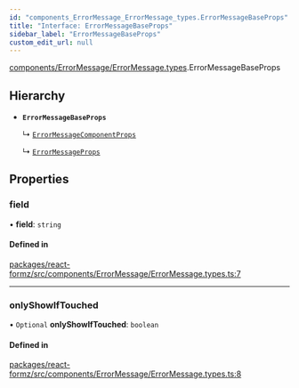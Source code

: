 ```yaml
---
id: "components_ErrorMessage_ErrorMessage_types.ErrorMessageBaseProps"
title: "Interface: ErrorMessageBaseProps"
sidebar_label: "ErrorMessageBaseProps"
custom_edit_url: null
---
```


[components/ErrorMessage/ErrorMessage.types](../modules/components_ErrorMessage_ErrorMessage_types.md).ErrorMessageBaseProps

## Hierarchy

- **`ErrorMessageBaseProps`**

  ↳ [`ErrorMessageComponentProps`](components_ErrorMessage_ErrorMessage_types.ErrorMessageComponentProps.md)

  ↳ [`ErrorMessageProps`](components_ErrorMessage_ErrorMessage_types.ErrorMessageProps.md)

## Properties

### field

• **field**: `string`

#### Defined in

[packages/react-formz/src/components/ErrorMessage/ErrorMessage.types.ts:7](https://github.com/ZerryStack/react-formz/blob/main/packages/react-formz/src/components/ErrorMessage/ErrorMessage.types.ts#L7)

___

### onlyShowIfTouched

• `Optional` **onlyShowIfTouched**: `boolean`

#### Defined in

[packages/react-formz/src/components/ErrorMessage/ErrorMessage.types.ts:8](https://github.com/ZerryStack/react-formz/blob/main/packages/react-formz/src/components/ErrorMessage/ErrorMessage.types.ts#L8)
